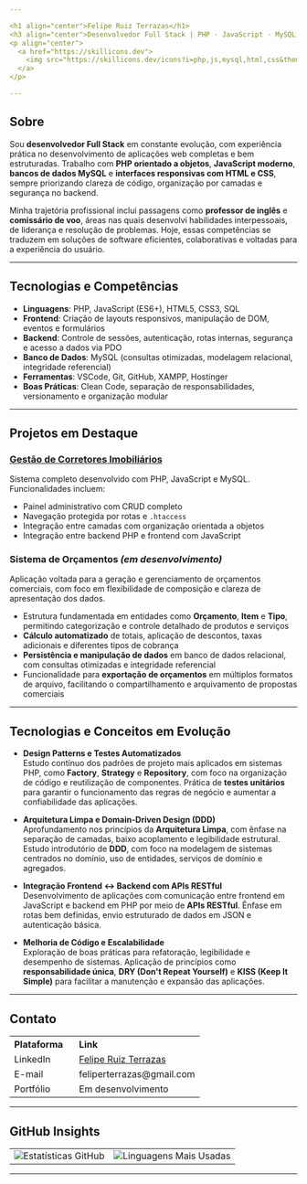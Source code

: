 ```yaml
---

<h1 align="center">Felipe Ruiz Terrazas</h1>  
<h3 align="center">Desenvolvedor Full Stack | PHP · JavaScript · MySQL · HTML · CSS</h3>
<p align="center">
  <a href="https://skillicons.dev">
    <img src="https://skillicons.dev/icons?i=php,js,mysql,html,css&theme=dark&perline=5" alt="Ícones das Tecnologias" />
  </a>
</p>

---
```


## Sobre

Sou **desenvolvedor Full Stack** em constante evolução, com experiência prática no desenvolvimento de aplicações web completas e bem estruturadas. Trabalho com **PHP orientado a objetos**, **JavaScript moderno**, **bancos de dados MySQL** e **interfaces responsivas com HTML e CSS**, sempre priorizando clareza de código, organização por camadas e segurança no backend.

Minha trajetória profissional inclui passagens como **professor de inglês** e **comissário de voo**, áreas nas quais desenvolvi habilidades interpessoais, de liderança e resolução de problemas. Hoje, essas competências se traduzem em soluções de software eficientes, colaborativas e voltadas para a experiência do usuário.

---

## Tecnologias e Competências

- **Linguagens**: PHP, JavaScript (ES6+), HTML5, CSS3, SQL  
- **Frontend**: Criação de layouts responsivos, manipulação de DOM, eventos e formulários  
- **Backend**: Controle de sessões, autenticação, rotas internas, segurança e acesso a dados via PDO  
- **Banco de Dados**: MySQL (consultas otimizadas, modelagem relacional, integridade referencial)  
- **Ferramentas**: VSCode, Git, GitHub, XAMPP, Hostinger  
- **Boas Práticas**: Clean Code, separação de responsabilidades, versionamento e organização modular

---

## Projetos em Destaque

### [Gestão de Corretores Imobiliários](https://realtor.devfelipert.com.br/)  
Sistema completo desenvolvido com PHP, JavaScript e MySQL. Funcionalidades incluem:

- Painel administrativo com CRUD completo
- Navegação protegida por rotas e `.htaccess`
- Integração entre camadas com organização orientada a objetos
- Integração entre backend PHP e frontend com JavaScript

### Sistema de Orçamentos *(em desenvolvimento)*  
Aplicação voltada para a geração e gerenciamento de orçamentos comerciais, com foco em flexibilidade de composição e clareza de apresentação dos dados.

- Estrutura fundamentada em entidades como **Orçamento**, **Item** e **Tipo**, permitindo categorização e controle detalhado de produtos e serviços
- **Cálculo automatizado** de totais, aplicação de descontos, taxas adicionais e diferentes tipos de cobrança
- **Persistência e manipulação de dados** em banco de dados relacional, com consultas otimizadas e integridade referencial
- Funcionalidade para **exportação de orçamentos** em múltiplos formatos de arquivo, facilitando o compartilhamento e arquivamento de propostas comerciais

---

## Tecnologias e Conceitos em Evolução

- **Design Patterns e Testes Automatizados**  
  Estudo contínuo dos padrões de projeto mais aplicados em sistemas PHP, como **Factory**, **Strategy** e **Repository**, com foco na organização de código e reutilização de componentes. Prática de **testes unitários** para garantir o funcionamento das regras de negócio e aumentar a confiabilidade das aplicações.

- **Arquitetura Limpa e Domain-Driven Design (DDD)**  
  Aprofundamento nos princípios da **Arquitetura Limpa**, com ênfase na separação de camadas, baixo acoplamento e legibilidade estrutural. Estudo introdutório de **DDD**, com foco na modelagem de sistemas centrados no domínio, uso de entidades, serviços de domínio e agregados.

- **Integração Frontend ↔ Backend com APIs RESTful**  
  Desenvolvimento de aplicações com comunicação entre frontend em JavaScript e backend em PHP por meio de **APIs RESTful**. Ênfase em rotas bem definidas, envio estruturado de dados em JSON e autenticação básica.

- **Melhoria de Código e Escalabilidade**  
  Exploração de boas práticas para refatoração, legibilidade e desempenho de sistemas. Aplicação de princípios como **responsabilidade única**, **DRY (Don't Repeat Yourself)** e **KISS (Keep It Simple)** para facilitar a manutenção e expansão das aplicações.

---

## Contato

<div align="center">
  <table border="0">
    <tr>
      <th style="text-align: left; padding-right: 20px;">Plataforma</th>
      <th style="text-align: left;">Link</th>
    </tr>
    <tr>
      <td>LinkedIn</td>
      <td><a href="https://www.linkedin.com/in/felipe-ruiz-terrazas" target="_blank">Felipe Ruiz Terrazas</a></td>
    </tr>
    <tr>
      <td>E-mail</td>
      <td>feliperterrazas@gmail.com</td>
    </tr>
    <tr>
      <td>Portfólio</td>
      <td>Em desenvolvimento</td>
    </tr>
  </table>
</div>

---

## GitHub Insights

<table align="center" border="0">
  <tr>
    <td>
      <img src="https://github-readme-stats.vercel.app/api?username=DevFelipeRT&show_icons=true&theme=dark" alt="Estatísticas GitHub" />
    </td>
    <td>
      <img src="https://github-readme-stats.vercel.app/api/top-langs/?username=DevFelipeRT&layout=compact&theme=dark" alt="Linguagens Mais Usadas" />
    </td>
  </tr>
</table>

---
